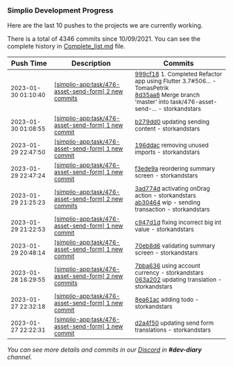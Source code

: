 
### Simplio Development Progress

Here are the last 10 pushes to the projects we are currently working.

There is a total of 4346 commits since 10/09/2021. You can see the complete history in
 [Complete_list.md](Complete_list.md) file.

| Push Time | Description | Commits |
| --- | --- | --- |
| <sub>2023-01-30 01:10:40</sub> | <sub>[[simplio-app:task/476\-asset\-send\-form] 2 new commits](https://github.com/SimplioOfficial/simplio-app/compare/b279dd0fb7c1...8d35aa86d6fa)</sub> | <sub>[999cf18](https://github.com/SimplioOfficial/simplio-app/commit/999cf1839a32cbf9b029033ce3fed23424a4d348) 1. Completed Refactor app using Flutter 3.7#506... - TomasPetrik<br>[8d35aa8](https://github.com/SimplioOfficial/simplio-app/commit/8d35aa86d6faa757bd7145927c81de1bcbbaa816) Merge branch 'master' into task/476-asset-send-... - storkandstars</sub> |
| <sub>2023-01-30 01:08:55</sub> | <sub>[[simplio-app:task/476\-asset\-send\-form] 1 new commit](https://github.com/SimplioOfficial/simplio-app/commit/b279dd0fb7c1149e810c00810fe658cfe68ed890)</sub> | <sub>[b279dd0](https://github.com/SimplioOfficial/simplio-app/commit/b279dd0fb7c1149e810c00810fe658cfe68ed890) updating sending content - storkandstars</sub> |
| <sub>2023-01-29 22:47:50</sub> | <sub>[[simplio-app:task/476\-asset\-send\-form] 1 new commit](https://github.com/SimplioOfficial/simplio-app/commit/196ddac22e06685d484491ff28a2a8c4ad7cce02)</sub> | <sub>[196ddac](https://github.com/SimplioOfficial/simplio-app/commit/196ddac22e06685d484491ff28a2a8c4ad7cce02) removing unused imports - storkandstars</sub> |
| <sub>2023-01-29 22:47:24</sub> | <sub>[[simplio-app:task/476\-asset\-send\-form] 1 new commit](https://github.com/SimplioOfficial/simplio-app/commit/f3ede9a3553a5df590cb5f2fd05a5db7241806eb)</sub> | <sub>[f3ede9a](https://github.com/SimplioOfficial/simplio-app/commit/f3ede9a3553a5df590cb5f2fd05a5db7241806eb) reordering summary screen - storkandstars</sub> |
| <sub>2023-01-29 21:25:23</sub> | <sub>[[simplio-app:task/476\-asset\-send\-form] 2 new commits](https://github.com/SimplioOfficial/simplio-app/compare/c947d1d2326c...ab304642fcd5)</sub> | <sub>[3ad774d](https://github.com/SimplioOfficial/simplio-app/commit/3ad774da415b852a0d985167b69ad78cfb18ed00) activating onDrag action - storkandstars<br>[ab30464](https://github.com/SimplioOfficial/simplio-app/commit/ab304642fcd5804893d69974c69c17a4b3843c8e) wip - sending transaction - storkandstars</sub> |
| <sub>2023-01-29 21:22:53</sub> | <sub>[[simplio-app:task/476\-asset\-send\-form] 1 new commit](https://github.com/SimplioOfficial/simplio-app/commit/c947d1d2326cabc9e937b46642ffb7f37eda6f5f)</sub> | <sub>[c947d1d](https://github.com/SimplioOfficial/simplio-app/commit/c947d1d2326cabc9e937b46642ffb7f37eda6f5f) fixing incorrect big int value - storkandstars</sub> |
| <sub>2023-01-29 20:48:14</sub> | <sub>[[simplio-app:task/476\-asset\-send\-form] 1 new commit](https://github.com/SimplioOfficial/simplio-app/commit/70eb8d6c477ee11aa1b62bdbbddebc6894e6add4)</sub> | <sub>[70eb8d6](https://github.com/SimplioOfficial/simplio-app/commit/70eb8d6c477ee11aa1b62bdbbddebc6894e6add4) validating summary screen - storkandstars</sub> |
| <sub>2023-01-28 16:29:55</sub> | <sub>[[simplio-app:task/476\-asset\-send\-form] 2 new commits](https://github.com/SimplioOfficial/simplio-app/compare/8ea61ac22ada...063a202b2e2e)</sub> | <sub>[7bba636](https://github.com/SimplioOfficial/simplio-app/commit/7bba636fd0f312f3de2ac6c81faa285b4a23b56f) using account currency - storkandstars<br>[063a202](https://github.com/SimplioOfficial/simplio-app/commit/063a202b2e2e5001a98870f6c61030b76d12891f) updating translation - storkandstars</sub> |
| <sub>2023-01-27 22:32:18</sub> | <sub>[[simplio-app:task/476\-asset\-send\-form] 1 new commit](https://github.com/SimplioOfficial/simplio-app/commit/8ea61ac22ada20aaffce57a4878c475bc0439e5b)</sub> | <sub>[8ea61ac](https://github.com/SimplioOfficial/simplio-app/commit/8ea61ac22ada20aaffce57a4878c475bc0439e5b) adding todo - storkandstars</sub> |
| <sub>2023-01-27 22:22:31</sub> | <sub>[[simplio-app:task/476\-asset\-send\-form] 1 new commit](https://github.com/SimplioOfficial/simplio-app/commit/d2a4f50ab95714ea9a634227929a854db9d8fd0d)</sub> | <sub>[d2a4f50](https://github.com/SimplioOfficial/simplio-app/commit/d2a4f50ab95714ea9a634227929a854db9d8fd0d) updating send form translations - storkandstars</sub> |

_You can see more details and commits in our [Discord](https://discord.gg/aKhjuwZmdP) in **#dev-diary** channel._
